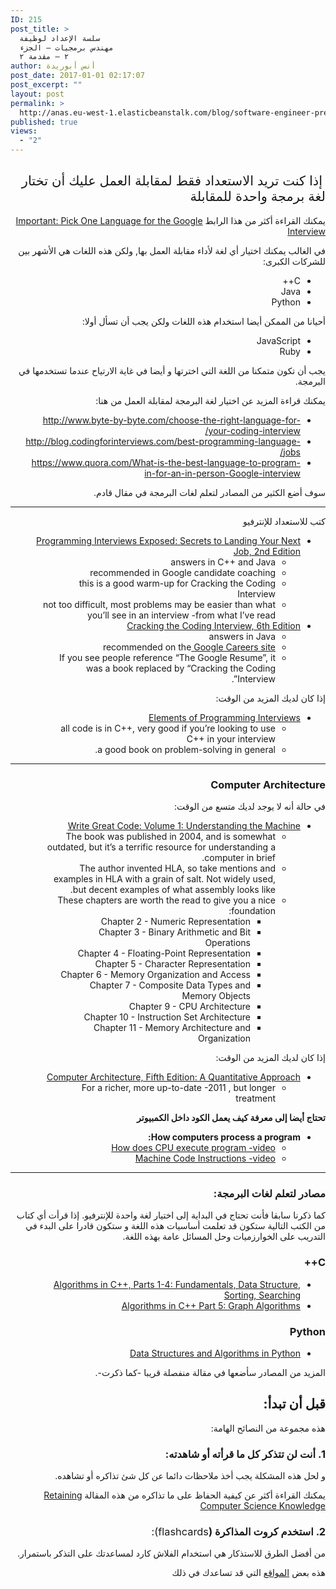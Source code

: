 ```yaml
---
ID: 215
post_title: >
  سلسة الإعداد لوظيفة
  مهندس برمجيات – الجزء
  ٢ – مقدمة ٢
author: أنس أبوريدة
post_date: 2017-01-01 02:17:07
post_excerpt: ""
layout: post
permalink: >
  http://anas.eu-west-1.elasticbeanstalk.com/blog/software-engineer-preparation-intro-2/
published: true
views:
  - "2"
---
```

<h2 dir="rtl">&nbsp;<span style="font-weight: 400;">إذا كنت تريد الاستعداد فقط لمقابلة العمل عليك أن تختار لغة برمجة واحدة للمقابلة</span></h2>
<p dir="rtl"><span style="font-weight: 400;">يمكنك القراءة أكثر من هذا الرابط </span><a href="https://googleyasheck.com/important-pick-one-language-for-the-google-interview/"><span style="font-weight: 400;">Important: Pick One Language for the Google Interview</span></a></p>
<p dir="rtl"><span style="font-weight: 400;">في الغالب يمكنك اختيار أي لغة لأداء مقابلة العمل بها, ولكن هذه اللغات هي الأشهر بين للشركات الكبرى:</span></p>

<ul dir="rtl">
 	<li style="font-weight: 400;"><span style="font-weight: 400;">C++</span></li>
 	<li style="font-weight: 400;"><span style="font-weight: 400;">Java</span></li>
 	<li style="font-weight: 400;"><span style="font-weight: 400;">Python</span></li>
</ul>
<p dir="rtl"><span style="font-weight: 400;">أحيانا من الممكن أيضا استخدام هذه اللغات ولكن يجب أن تسأل أولا:</span></p>

<ul dir="rtl">
 	<li style="font-weight: 400;"><span style="font-weight: 400;">JavaScript</span></li>
 	<li style="font-weight: 400;"><span style="font-weight: 400;">Ruby</span></li>
</ul>
<p dir="rtl"><span style="font-weight: 400;">يجب أن تكون متمكنا من اللغة التي اخترتها و أيضا في غاية الارتياح عندما تستخدمها في البرمجة.</span></p>
<p dir="rtl"><span style="font-weight: 400;">يمكنك قراءة المزيد عن اختيار لغة البرمجة لمقابلة العمل من هنا:</span></p>

<ul dir="rtl">
 	<li style="font-weight: 400;"><a href="http://www.byte-by-byte.com/choose-the-right-language-for-your-coding-interview/"><span style="font-weight: 400;">http://www.byte-by-byte.com/choose-the-right-language-for-your-coding-interview/</span></a></li>
 	<li style="font-weight: 400;"><a href="http://blog.codingforinterviews.com/best-programming-language-jobs/"><span style="font-weight: 400;">http://blog.codingforinterviews.com/best-programming-language-jobs/</span></a></li>
 	<li style="font-weight: 400;"><a href="https://www.quora.com/What-is-the-best-language-to-program-in-for-an-in-person-Google-interview"><span style="font-weight: 400;">https://www.quora.com/What-is-the-best-language-to-program-in-for-an-in-person-Google-interview</span></a></li>
</ul>
<p dir="rtl"><span style="font-weight: 400;">سوف أضع الكثير من المصادر لتعلم لغات البرمجة في مقال قادم.</span></p>


<hr>
<p dir="rtl"><span style="font-weight: 400;">كتب للاستعداد للإنترفيو</span></p>

<ul dir="rtl">
 	<li style="font-weight: 400;"><a href="http://www.wiley.com/WileyCDA/WileyTitle/productCd-047012167X.html"><span style="font-weight: 400;">Programming Interviews Exposed: Secrets to Landing Your Next Job, 2nd Edition</span></a>
<ul>
 	<li style="font-weight: 400;"><span style="font-weight: 400;">answers in C++ and Java</span></li>
 	<li style="font-weight: 400;"><span style="font-weight: 400;">recommended in Google candidate coaching</span></li>
 	<li style="font-weight: 400;"><span style="font-weight: 400;">this is a good warm-up for Cracking the Coding Interview</span></li>
 	<li style="font-weight: 400;"><span style="font-weight: 400;">not too difficult, most problems may be easier than what you’ll see in an interview -from what I’ve read</span></li>
</ul>
</li>
 	<li style="font-weight: 400;"><a href="http://www.amazon.com/Cracking-Coding-Interview-6th-Programming/dp/0984782850/"><span style="font-weight: 400;">Cracking the Coding Interview, 6th Edition</span></a>
<ul>
 	<li style="font-weight: 400;"><span style="font-weight: 400;">answers in Java</span></li>
 	<li style="font-weight: 400;"><span style="font-weight: 400;">recommended on the</span><a href="https://www.google.com/about/careers/how-we-hire/interview/"> <span style="font-weight: 400;">Google Careers site</span></a></li>
 	<li style="font-weight: 400;"><span style="font-weight: 400;">If you see people reference “The Google Resume”, it was a book replaced by “Cracking the Coding Interview”.</span></li>
</ul>
</li>
</ul>
<p dir="rtl"><span style="font-weight: 400;">إذا كان لديك المزيد من الوقت:</span></p>

<ul dir="rtl">
 	<li style="font-weight: 400;"><a href="https://www.amazon.com/Elements-Programming-Interviews-Insiders-Guide/dp/1479274836"><span style="font-weight: 400;">Elements of Programming Interviews</span></a>
<ul>
 	<li style="font-weight: 400;"><span style="font-weight: 400;">all code is in C++, very good if you’re looking to use C++ in your interview</span></li>
 	<li style="font-weight: 400;"><span style="font-weight: 400;">a good book on problem-solving in general.</span></li>
</ul>
</li>
</ul>

<hr>

<h3 dir="rtl"><b>Computer Architecture</b></h3>
<p dir="rtl"><span style="font-weight: 400;">في حالة أنه لا يوجد لديك متسع من الوقت:</span></p>

<ul dir="rtl">
 	<li style="font-weight: 400;"><a href="https://www.amazon.com/Write-Great-Code-Understanding-Machine/dp/1593270038"><span style="font-weight: 400;">Write Great Code: Volume 1: Understanding the Machine</span></a>
<ul>
 	<li style="font-weight: 400;"><span style="font-weight: 400;">The book was published in 2004, and is somewhat outdated, but it’s a terrific resource for understanding a computer in brief.</span></li>
 	<li style="font-weight: 400;"><span style="font-weight: 400;">The author invented HLA, so take mentions and examples in HLA with a grain of salt. Not widely used, but decent examples of what assembly looks like.</span></li>
 	<li style="font-weight: 400;"><span style="font-weight: 400;">These chapters are worth the read to give you a nice foundation:</span>
<ul>
 	<li style="font-weight: 400;"><span style="font-weight: 400;">Chapter 2 - Numeric Representation</span></li>
 	<li style="font-weight: 400;"><span style="font-weight: 400;">Chapter 3 - Binary Arithmetic and Bit Operations</span></li>
 	<li style="font-weight: 400;"><span style="font-weight: 400;">Chapter 4 - Floating-Point Representation</span></li>
 	<li style="font-weight: 400;"><span style="font-weight: 400;">Chapter 5 - Character Representation</span></li>
 	<li style="font-weight: 400;"><span style="font-weight: 400;">Chapter 6 - Memory Organization and Access</span></li>
 	<li style="font-weight: 400;"><span style="font-weight: 400;">Chapter 7 - Composite Data Types and Memory Objects</span></li>
 	<li style="font-weight: 400;"><span style="font-weight: 400;">Chapter 9 - CPU Architecture</span></li>
 	<li style="font-weight: 400;"><span style="font-weight: 400;">Chapter 10 - Instruction Set Architecture</span></li>
 	<li style="font-weight: 400;"><span style="font-weight: 400;">Chapter 11 - Memory Architecture and Organization</span></li>
</ul>
</li>
</ul>
</li>
</ul>
<p dir="rtl"><span style="font-weight: 400;">إذا كان لديك المزيد من الوقت:</span></p>

<ul dir="rtl">
 	<li style="font-weight: 400;"><a href="https://www.amazon.com/dp/012383872X/"><span style="font-weight: 400;">Computer Architecture, Fifth Edition: A Quantitative Approach</span></a>
<ul>
 	<li style="font-weight: 400;"><span style="font-weight: 400;">For a richer, more up-to-date -2011 , but longer treatment</span></li>
</ul>
</li>
</ul>
<p dir="rtl"><b>تحتاج أيضا إلى معرفة كيف يعمل الكود داخل الكمبيوتر</b></p>

<ul dir="rtl">
 	<li style="font-weight: 400;"><b>How computers process a program:</b>
<ul>
 	<li style="font-weight: 400;"><a href="https://www.youtube.com/watch?v=42KTvGYQYnA"><span style="font-weight: 400;">How does CPU execute program -video</span></a></li>
 	<li style="font-weight: 400;"><a href="https://www.youtube.com/watch?v=Mv2XQgpbTNE"><span style="font-weight: 400;">Machine Code Instructions -video </span></a></li>
</ul>
</li>
</ul>

<hr>

<h3 dir="rtl"><b>مصادر لتعلم لغات البرمجة:</b></h3>
<p dir="rtl"><span style="font-weight: 400;">كما ذكرنا سابقا فأنت تحتاج في البداية إلى اختيار لغة واحدة للإنترفيو. إذا قرأت أي كتاب من الكتب التالية ستكون قد تعلمت أساسيات هذه اللغة و ستكون قادرا على البدء في التدريب على الخوارزميات وحل المسائل عامة بهذه اللغة.</span></p>

<h3 dir="rtl"><b>C++</b></h3>
<ul dir="rtl">
 	<li style="font-weight: 400;"><a href="https://www.amazon.com/Algorithms-Parts-1-4-Fundamentals-Structure/dp/0201350882/"><span style="font-weight: 400;">Algorithms in C++, Parts 1-4: Fundamentals, Data Structure, Sorting, Searching</span></a></li>
 	<li style="font-weight: 400;"><a href="https://www.amazon.com/Algorithms-Part-Graph-3rd-Pt-5/dp/0201361183/"><span style="font-weight: 400;">Algorithms in C++ Part 5: Graph Algorithms</span></a></li>
</ul>
<h3 dir="rtl"><b>Python</b></h3>
<ul dir="rtl">
 	<li style="font-weight: 400;"><a href="https://www.amazon.com/Structures-Algorithms-Python-Michael-Goodrich/dp/1118290275/"><span style="font-weight: 400;">Data Structures and Algorithms in Python</span></a></li>
</ul>
<p dir="rtl"><span style="font-weight: 400;">المزيد من المصادر سأضعها في مقالة منفصلة قريبا -كما ذكرت-.</span></p>

<h2 dir="rtl"><b>قبل أن تبدأ:</b></h2>
<p dir="rtl"><span style="font-weight: 400;">هذه مجموعة من النصائح الهامة:</span></p>

<h3 dir="rtl"><b>1. أنت لن تتذكر كل ما قرأته أو شاهدته:</b></h3>
<p dir="rtl"><span style="font-weight: 400;">و لحل هذه المشكلة يجب أخذ ملاحظات دائما عن كل شئ تذاكره أو تشاهده.</span></p>
<p dir="rtl"><span style="font-weight: 400;">يمكنك القراءة أكثر عن كيفية الحفاظ على ما تذاكره من هذه المقالة </span><a href="https://googleyasheck.com/retaining-computer-science-knowledge/"><span style="font-weight: 400;">Retaining Computer Science Knowledge</span></a></p>

<h3 dir="rtl"><b>2. استخدم كروت المذاكرة (</b><span style="font-weight: 400;">flashcards):</span></h3>
<p dir="rtl"><span style="font-weight: 400;">من أفضل الطرق للاستذكار هي استخدام الفلاش كارد لمساعدتك على التذكر باستمرار.</span></p>
<p dir="rtl"><span style="font-weight: 400;">هذه بعض </span><a href="http://blogs.onlineeducation.touro.edu/top-6-flashcard-creation-tools-for-college-students/"><span style="font-weight: 400;">المواقع</span></a><span style="font-weight: 400;"> التي قد تساعدك في ذلك</span></p>